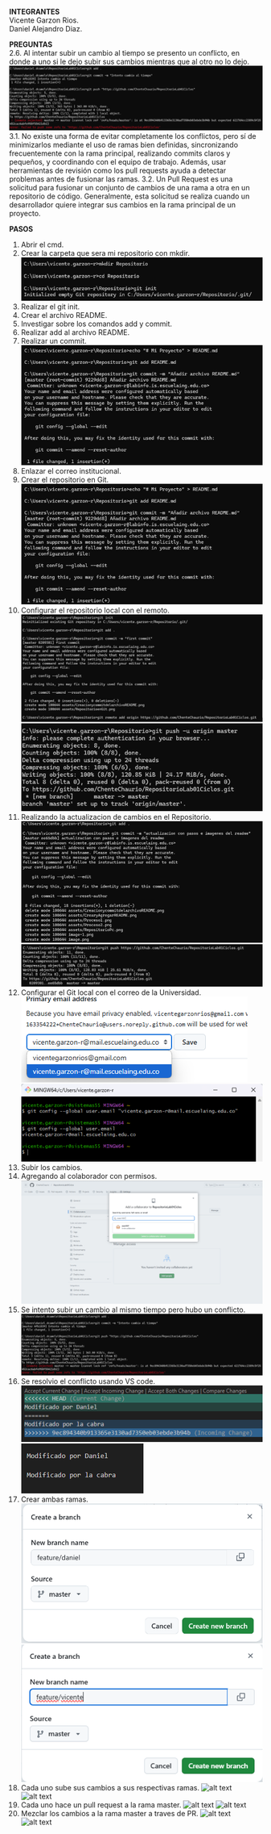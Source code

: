 **INTEGRANTES**  
Vicente Garzon Rios.  
Daniel Alejandro Diaz.

**PREGUNTAS**  
2.6. Al intentar subir un cambio al tiempo se presento un conflicto, en donde a uno si le dejo subir sus cambios mientras que al otro no lo dejo.
![alt text](assets/conflicto.png)
3.1. No existe una forma de evitar completamente los conflictos, pero sí de minimizarlos mediante el uso de ramas bien definidas, sincronizando frecuentemente con la rama principal, realizando commits claros y pequeños, y coordinando con el equipo de trabajo. Además, usar herramientas de revisión como los pull requests ayuda a detectar problemas antes de fusionar las ramas.
3.2. Un Pull Request es una solicitud para fusionar un conjunto de cambios de una rama a otra en un repositorio de código. Generalmente, esta solicitud se realiza cuando un desarrollador quiere integrar sus cambios en la rama principal de un proyecto.

**PASOS**  
1. Abrir el cmd.
2. Crear la carpeta que sera mi repositorio con mkdir.
![Texto alternativo](assets/RepositorioPc.png)
3. Realizar el git init.
4. Crear el archivo README.
5. Investigar sobre los comandos add y commit.
6. Realizar add al archivo README.
7. Realizar un commit.
![Texto alternativo](assets/CrearyAgregarREADME.png)
8. Enlazar el correo institucional.
9. Crear el repositorio en Git.
![Texto alternativo](assets/CrearyAgregarREADME.png)
10. Configurar el repositorio local con el remoto.
![alt text](assets/Proceso1.png)
![alt text](assets/Proceso2.png)
11. Realizando la actualizacion de cambios en el Repositorio.
![alt text](assets/paso1.png)
![alt text](assets/paso2.png)
12. Configurar el Git local con el correo de la Universidad.
![alt text](assets/correo.png)
![alt text](assets/correo2.png)
13. Subir los cambios.
14. Agregando al colaborador con permisos.
![alt text](assets/ft.png)
15. Se intento subir un cambio al mismo tiempo pero hubo un conflicto.
![alt text](assets/conflicto.png)
16. Se resolvio el conflicto usando VS code.
![alt text](assets/conflicto2.png)
![alt text](assets/conflicto3.png)
17. Crear ambas ramas.
![alt text](assets/rama1.png)
![alt text](assets/rama2.png)
18. Cada uno sube sus cambios a sus respectivas ramas.
![alt text](asstes/ramaDaniel1.png)
![alt text](asstes/ramaDaniel2.png)
19. Cada uno hace un pull request a la rama master.
![alt text](asstes/PR-daniel.png)
![alt text](asstes/PR-vicente.png)
20. Mezclar los cambios a la rama master a traves de PR.
![alt text](asstes/PR-aceptado1.png)
![alt text](asstes/PR-aceptado3.png)



